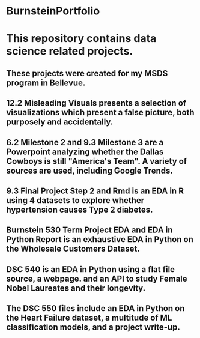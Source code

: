 # BurnsteinPortfolio
# This repository contains data science related projects.
## These projects were created for my MSDS program in Bellevue.
## 12.2 Misleading Visuals presents a selection of visualizations which present a false picture, both purposely and accidentally.
## 6.2 Milestone 2 and 9.3 Milestone 3 are a Powerpoint analyzing whether the Dallas Cowboys is still "America's Team". A variety of sources are used, including Google Trends.
## 9.3 Final Project Step 2 and Rmd is an EDA in R using 4 datasets to explore whether hypertension causes Type 2 diabetes.
## Burnstein 530 Term Project EDA and EDA in Python Report is an exhaustive EDA in Python on the Wholesale Customers Dataset.
## DSC 540 is an EDA in Python using a flat file source, a webpage. and an API to study Female Nobel Laureates and their longevity.
## The DSC 550 files include an EDA in Python on the Heart Failure dataset, a multitude of ML classification models, and a project write-up.
